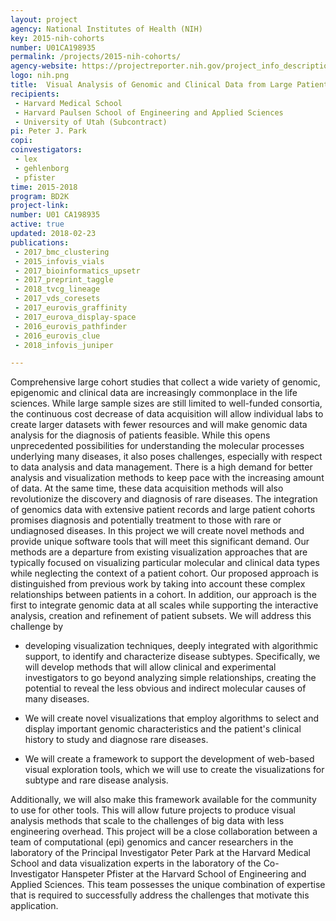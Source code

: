 ```yaml
---
layout: project
agency: National Institutes of Health (NIH)
key: 2015-nih-cohorts
number: U01CA198935
permalink: /projects/2015-nih-cohorts/
agency-website: https://projectreporter.nih.gov/project_info_description.cfm?aid=8875824
logo: nih.png
title:  Visual Analysis of Genomic and Clinical Data from Large Patient Cohorts
recipients:
 - Harvard Medical School
 - Harvard Paulsen School of Engineering and Applied Sciences
 - University of Utah (Subcontract)
pi: Peter J. Park
copi: 
coinvestigators:
 - lex
 - gehlenborg
 - pfister
time: 2015-2018
program: BD2K
project-link: 
number: U01 CA198935
active: true
updated: 2018-02-23
publications: 
 - 2017_bmc_clustering
 - 2015_infovis_vials
 - 2017_bioinformatics_upsetr
 - 2017_preprint_taggle
 - 2018_tvcg_lineage
 - 2017_vds_coresets
 - 2017_eurovis_graffinity
 - 2017_eurova_display-space
 - 2016_eurovis_pathfinder
 - 2016_eurovis_clue
 - 2018_infovis_juniper

---
```

Comprehensive large cohort studies that collect a wide variety of genomic, epigenomic and clinical data are increasingly commonplace in the life sciences. While large sample sizes are still limited to well-funded consortia, the continuous cost decrease of data acquisition will allow individual labs to create larger datasets with fewer resources and will make genomic data analysis for the diagnosis of patients feasible. While this opens unprecedented possibilities for understanding the molecular processes underlying many diseases, it also poses challenges, especially with respect to data analysis and data management. There is a high demand for better analysis and visualization methods to keep pace with the increasing amount of data. At the same time, these data acquisition methods will also revolutionize the discovery and diagnosis of rare diseases. The integration of genomics data with extensive patient records and large patient cohorts promises diagnosis and potentially treatment to those with rare or undiagnosed diseases. In this project we will create novel methods and provide unique software tools that will meet this significant demand. Our methods are a departure from existing visualization approaches that are typically focused on visualizing particular molecular and clinical data types while neglecting the context of a patient cohort. Our proposed approach is distinguished from previous work by taking into account these complex relationships between patients in a cohort. In addition, our approach is the first to integrate genomic data at all scales while supporting the interactive analysis, creation and refinement of patient subsets. We will address this challenge by 

 * developing visualization techniques, deeply integrated with algorithmic support, to identify and characterize disease subtypes. Specifically, we will develop methods that will allow clinical and experimental investigators to go beyond analyzing simple relationships, creating the potential to reveal the less obvious and indirect molecular causes of many diseases. 

 * We will create novel visualizations that employ algorithms to select and display important genomic characteristics and the patient's clinical history to study and diagnose rare diseases. 

 * We will create a framework to support the development of web-based visual exploration tools, which we will use to create the visualizations for subtype and rare disease analysis. 

Additionally, we will also make this framework available for the community to use for other tools. This will allow future projects to produce visual analysis methods that scale to the challenges of big data with less engineering overhead. This project will be a close collaboration between a team of computational (epi) genomics and cancer researchers in the laboratory of the Principal Investigator Peter Park at the Harvard Medical School and data visualization experts in the laboratory of the Co-Investigator Hanspeter Pfister at the Harvard School of Engineering and Applied Sciences. This team possesses the unique combination of expertise that is required to successfully address the challenges that motivate this application.  